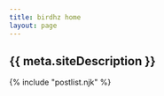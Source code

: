 ```yaml
---
title: birdhz home
layout: page
---
```


## {{ meta.siteDescription }}

{% include "postlist.njk" %}
